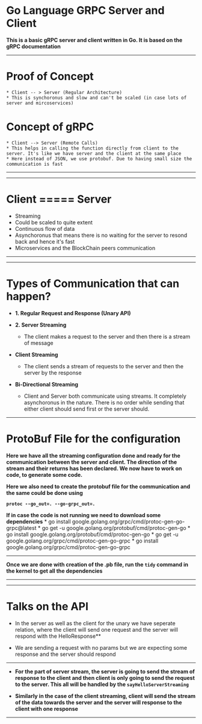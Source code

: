 # **Go Language GRPC Server and Client**

**This is a basic gRPC server and client written in Go. It is based on the gRPC documentation**


<hr>

# **Proof of Concept**

    * Client -- > Server (Regular Architecture)
    * This is synchoronus and slow and can't be scaled (in case lots of server and mircoservices)


# **Concept of gRPC**

    * Client --> Server (Remote Calls)
    * This helps in calling the function directly from client to the server. It's like we have server and the client at the same place
    * Here instead of JSON, we use protobuf. Due to having small size the communication is fast

<hr>

<hr>

# **Client ===== Server**
* Streaming 
* Could be scaled to quite extent
* Continuous flow of data
* Asynchoronus that means there is no waiting for the server to resond back and hence it's fast
* Microservices and the BlockChain peers communication

<hr>

<hr>

# **Types of Communication that can happen?**

* **1. Regular Request and Response (Unary API)**
* **2. Server Streaming**
    * The client makes a request to the server and then there is a stream of message

* **Client Streaming**
    * The client sends a stream of requests to the server and then the server by the response

* **Bi-Directional Streaming**
    * Client and Server both communicate using streams. It completely asynchoronus in the nature. There is no order while sending that either client should send first or the server should.

<hr>

# **ProtoBuf File for the configuration**

**Here we have all the streaming configuration done and ready for the communication between the server and client. The direction of the stream and their returns has been declared. We now have to work on code, to generate some code.**

**Here we also need to create the protobuf file for the communication and the same could be done using**

**`protoc --go_out=. --go-grpc_out=.`**


**If in case the code is not running we need to download some dependencies**
    * go install google.golang.org/grpc/cmd/protoc-gen-go-grpc@latest
    * go get -u google.golang.org/protobuf/cmd/protoc-gen-go
    * go install google.golang.org/protobuf/cmd/protoc-gen-go
    * go get -u google.golang.org/grpc/cmd/protoc-gen-go-grpc
    * go install google.golang.org/grpc/cmd/protoc-gen-go-grpc

<hr>

**Once we are done with creation of the .pb file, run the `tidy` command in the kernel to get all the dependencies**

<hr>

<hr>

# **Talks on the API**

* In the server as well as the client for the unary we have seperate relation, where the client will send one request and the server will respond with the HelloResponse**

* We are sending a request with no params but we are expecting some response and the server should respond


<hr>

* **For the part of server stream, the server is going to send the stream of response to the client and then client is only going to send the request to the server. This all will be handled by the `sayHelloServerStreaming`**

* **Similarly in the case of the client streaming, client will send the stream of the data towards the server and the server will response to the client with one response**

<hr>
